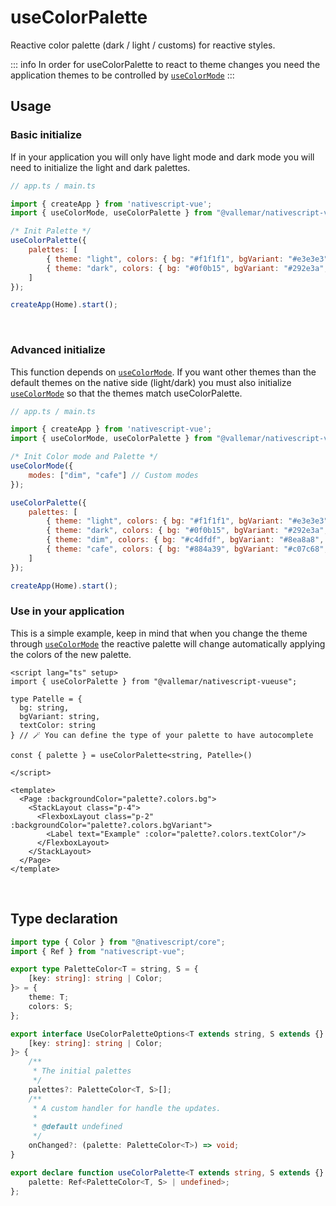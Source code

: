 
# useColorPalette

Reactive color palette (dark / light / customs) for reactive styles. 
<br />

::: info
In order for useColorPalette to react to theme changes you need the application themes to be controlled by [`useColorMode`](/core/useColorMode/)
:::

## Usage

### Basic initialize

If in your application you will only have light mode and dark mode you will need to initialize the light and dark palettes.

```js
// app.ts / main.ts

import { createApp } from 'nativescript-vue';
import { useColorMode, useColorPalette } from "@vallemar/nativescript-vueuse";

/* Init Palette */
useColorPalette({ 
    palettes: [
        { theme: "light", colors: { bg: "#f1f1f1", bgVariant: "#e3e3e3", textColor: "black" } },
        { theme: "dark", colors: { bg: "#0f0b15", bgVariant: "#292e3a", textColor: "#9bd1c3" } }
    ] 
});

createApp(Home).start();
```
<br />

### Advanced initialize

This function depends on [`useColorMode`](/core/useColorMode/). If you want other themes than the default themes on the native side (light/dark) you must also initialize [`useColorMode`](/core/useColorMode/) so that the themes match useColorPalette.

```js
// app.ts / main.ts

import { createApp } from 'nativescript-vue';
import { useColorMode, useColorPalette } from "@vallemar/nativescript-vueuse";

/* Init Color mode and Palette */
useColorMode({
    modes: ["dim", "cafe"] // Custom modes
});

useColorPalette({ 
    palettes: [
        { theme: "light", colors: { bg: "#f1f1f1", bgVariant: "#e3e3e3", textColor: "black" } },
        { theme: "dark", colors: { bg: "#0f0b15", bgVariant: "#292e3a", textColor: "#9bd1c3" } },
        { theme: "dim", colors: { bg: "#c4dfdf", bgVariant: "#8ea8a8", textColor: "#252525" } },
        { theme: "cafe", colors: { bg: "#884a39", bgVariant: "#c07c68", textColor: "#ffe6d8" } },
    ] 
});

createApp(Home).start();
```

### Use in your application
This is a simple example, keep in mind that when you change the theme through [`useColorMode`](/core/useColorMode/) the reactive palette will change automatically applying the colors of the new palette.


```vue
<script lang="ts" setup>
import { useColorPalette } from "@vallemar/nativescript-vueuse";

type Patelle = { 
  bg: string, 
  bgVariant: string, 
  textColor: string 
} // 🪄 You can define the type of your palette to have autocomplete

const { palette } = useColorPalette<string, Patelle>()

</script>

<template>
  <Page :backgroundColor="palette?.colors.bg">
    <StackLayout class="p-4">
      <FlexboxLayout class="p-2" :backgroundColor="palette?.colors.bgVariant">
        <Label text="Example" :color="palette?.colors.textColor"/>
      </FlexboxLayout>
    </StackLayout>
  </Page>
</template>

```

<br />

## Type declaration

```ts
import type { Color } from "@nativescript/core";
import { Ref } from "nativescript-vue";

export type PaletteColor<T = string, S = {
    [key: string]: string | Color;
}> = {
    theme: T;
    colors: S;
};

export interface UseColorPaletteOptions<T extends string, S extends {} = {
    [key: string]: string | Color;
}> {
    /**
     * The initial palettes
     */
    palettes?: PaletteColor<T, S>[];
    /**
     * A custom handler for handle the updates.
     *
     * @default undefined
     */
    onChanged?: (palette: PaletteColor<T>) => void;
}

export declare function useColorPalette<T extends string, S extends {} = {}>(options?: UseColorPaletteOptions<T, S>): {
    palette: Ref<PaletteColor<T, S> | undefined>;
};
```